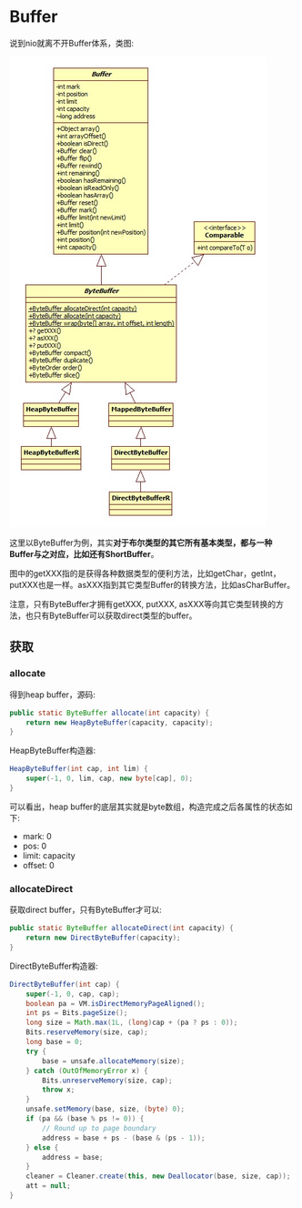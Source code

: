 # Buffer

说到nio就离不开Buffer体系，类图:

![Buffer类图](images/Buffer.jpg)

这里以ByteBuffer为例，其实**对于布尔类型的其它所有基本类型，都与一种Buffer与之对应，比如还有ShortBuffer**。

图中的getXXX指的是获得各种数据类型的便利方法，比如getChar，getInt，putXXX也是一样。asXXX指到其它类型Buffer的转换方法，比如asCharBuffer。

注意，只有ByteBuffer才拥有getXXX, putXXX, asXXX等向其它类型转换的方法，也只有ByteBuffer可以获取direct类型的buffer。

## 获取

### allocate

得到heap buffer，源码:

```java
public static ByteBuffer allocate(int capacity) {
    return new HeapByteBuffer(capacity, capacity);
}
```

HeapByteBuffer构造器:

```java
HeapByteBuffer(int cap, int lim) { 	
    super(-1, 0, lim, cap, new byte[cap], 0);
}
```

可以看出，heap buffer的底层其实就是byte数组，构造完成之后各属性的状态如下:

- mark: 0
- pos: 0
- limit: capacity
- offset: 0

### allocateDirect

获取direct buffer，只有ByteBuffer才可以:

```java
public static ByteBuffer allocateDirect(int capacity) {
    return new DirectByteBuffer(capacity);
}
```

DirectByteBuffer构造器:

```java
DirectByteBuffer(int cap) { 
    super(-1, 0, cap, cap);
    boolean pa = VM.isDirectMemoryPageAligned();
    int ps = Bits.pageSize();
    long size = Math.max(1L, (long)cap + (pa ? ps : 0));
    Bits.reserveMemory(size, cap);
    long base = 0;
    try {
        base = unsafe.allocateMemory(size);
    } catch (OutOfMemoryError x) {
        Bits.unreserveMemory(size, cap);
        throw x;
    }
    unsafe.setMemory(base, size, (byte) 0);
    if (pa && (base % ps != 0)) {
        // Round up to page boundary
        address = base + ps - (base & (ps - 1));
    } else {
        address = base;
    }
    cleaner = Cleaner.create(this, new Deallocator(base, size, cap));
    att = null;
}
```

